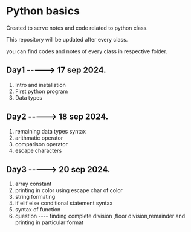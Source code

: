 #          Python basics
Created to serve notes and code related to python class.

This repository will be updated after every class.

you can find codes and notes of every class in respective folder.

##     Day1 -----> 17 sep 2024. 
1. Intro and installation
2. First python program
3. Data types


##     Day2 -----> 18 sep 2024. 
1. remaining data types syntax
2. arithmatic operator
3. comparison operator
4. escape characters


##     Day3 -----> 20 sep 2024.
 1. array constant
 2. printing in color using escape char of color
 3. string formating
 4. if elif else  conditional statement syntax
 5. syntax of function 
 6. question ----  finding complete division ,floor division,remainder and printing in particular format
     
